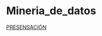 # Mineria_de_datos
[PRESENSACIÓN](https://github.com/JorgeZ1565/Mineria_de_datos/blob/master/Presentacion_VisualizacionDeDatos_7.pdf)
